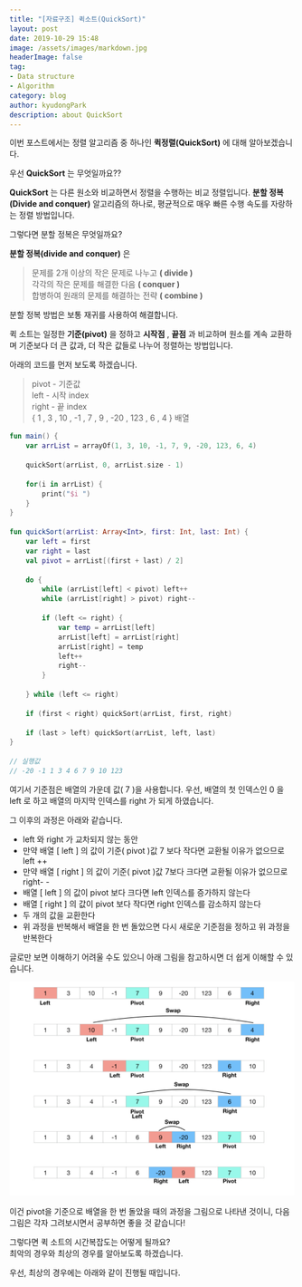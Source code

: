 ```yaml
---
title: "[자료구조] 퀵소트(QuickSort)"
layout: post
date: 2019-10-29 15:48
image: /assets/images/markdown.jpg
headerImage: false
tag:
- Data structure
- Algorithm
category: blog
author: kyudongPark
description: about QuickSort
---
```


이번 포스트에서는 정렬 알고리즘 중 하나인 **퀵정렬(QuickSort)** 에 대해 알아보겠습니다.

우선 **QuickSort** 는 무엇일까요??

**QuickSort** 는 다른 원소와 비교하면서 정렬을 수행하는 비교 정렬입니다. **분할 정복(Divide and conquer)** 알고리즘의 하나로, 평균적으로 매우 빠른 수행 속도를 자랑하는 정렬 방법입니다.  

그렇다면 분할 정복은 무엇일까요?

**분할 정복(divide and conquer)** 은  

> 문제를 2개 이상의 작은 문제로 나누고 **( divide )**  
> 각각의 작은 문제를 해결한 다음 **( conquer )**  
> 합병하여 원래의 문제를 해결하는 전략 **( combine )**

분할 정복 방법은 보통 재귀를 사용하여 해결합니다. 

퀵 소트는 일정한 **기준(pivot)** 을 정하고 **시작점** , **끝점** 과 비교하며 원소를 계속 교환하며 기준보다 더 큰 값과, 더 작은 값들로 나누어 정렬하는 방법입니다.  

아래의 코드를 먼저 보도록 하겠습니다. 

> pivot - 기준값  
> left - 시작 index  
> right - 끝 index  
> { 1 , 3 , 10 , -1 , 7 , 9 , -20 , 123 , 6 , 4 } 배열  

```kotlin
fun main() {
    var arrList = arrayOf(1, 3, 10, -1, 7, 9, -20, 123, 6, 4)

    quickSort(arrList, 0, arrList.size - 1)

    for(i in arrList) {
        print("$i ")
    }
}

fun quickSort(arrList: Array<Int>, first: Int, last: Int) {
    var left = first
    var right = last
    val pivot = arrList[(first + last) / 2]

    do {
        while (arrList[left] < pivot) left++
        while (arrList[right] > pivot) right--

        if (left <= right) {
            var temp = arrList[left]
            arrList[left] = arrList[right]
            arrList[right] = temp
            left++
            right--
        }

    } while (left <= right)

    if (first < right) quickSort(arrList, first, right)

    if (last > left) quickSort(arrList, left, last)
}

// 실행값
// -20 -1 1 3 4 6 7 9 10 123 
```

여기서 기준점은 배열의 가운데 값( 7 )을 사용합니다. 
우선, 배열의 첫 인덱스인 0 을 left 로 하고 배열의 마지막 인덱스를 right 가 되게 하였습니다.  

그 이후의 과정은 아래와 같습니다. 

* left 와 right 가 교차되지 않는 동안
* 만약 배열 [ left ] 의 값이 기준( pivot )값 7 보다 작다면 교환될 이유가 없으므로 left ++
* 만약 배열 [ right ] 의 값이 기준( pivot )값 7보다 크다면 교환될 이유가 없으므로 right- -
* 배열 [ left ] 의 값이 pivot 보다 크다면 left 인덱스를 증가하지 않는다
* 배열 [ right ] 의 값이 pivot 보다 작다면 right 인덱스를 감소하지 않는다
* 두 개의 값을 교환한다 
* 위 과정을 반복해서 배열을 한 번 돌았으면 다시 새로운 기준점을 정하고 위 과정을 반복한다 

글로만 보면 이해하기 어려울 수도 있으니 아래 그림을 참고하시면 더 쉽게 이해할 수 있습니다. 

![QuickSort](../assets/images/quickSort.jpeg)



이건 pivot을 기준으로 배열을 한 번 돌았을 때의 과정을 그림으로 나타낸 것이니, 다음 그림은 각자 그려보시면서 공부하면 좋을 것 같습니다! 


그렇다면 퀵 소트의 시간복잡도는 어떻게 될까요?  
최악의 경우와 최상의 경우를 알아보도록 하겠습니다.  

우선, 최상의 경우에는 아래와 같이 진행될 때입니다. 





